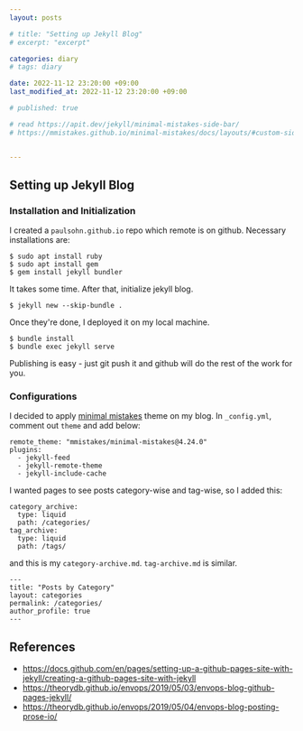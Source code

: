 ```yaml
---
layout: posts

# title: "Setting up Jekyll Blog"
# excerpt: "excerpt"

categories: diary
# tags: diary

date: 2022-11-12 23:20:00 +09:00
last_modified_at: 2022-11-12 23:20:00 +09:00

# published: true

# read https://apit.dev/jekyll/minimal-mistakes-side-bar/
# https://mmistakes.github.io/minimal-mistakes/docs/layouts/#custom-sidebar-navigation-menu


---
```


## Setting up Jekyll Blog

### Installation and Initialization

I created a `paulsohn.github.io` repo which remote is on github.
Necessary installations are:

```
$ sudo apt install ruby
$ sudo apt install gem
$ gem install jekyll bundler
```

It takes some time. After that, initialize jekyll blog.

```
$ jekyll new --skip-bundle .
```

Once they're done, I deployed it on my local machine.
```
$ bundle install
$ bundle exec jekyll serve
```

Publishing is easy - just git push it and github will do the rest of the work for you.

### Configurations
I decided to apply [minimal mistakes](https://mmistakes.github.io/minimal-mistakes/) theme on my blog. In `_config.yml`, comment out `theme` and add below:

```
remote_theme: "mmistakes/minimal-mistakes@4.24.0"
plugins:
  - jekyll-feed
  - jekyll-remote-theme
  - jekyll-include-cache
```

I wanted pages to see posts category-wise and tag-wise, so I added this:
```
category_archive:
  type: liquid
  path: /categories/
tag_archive:
  type: liquid
  path: /tags/
```
and this is my `category-archive.md`. `tag-archive.md` is similar.
```
---
title: "Posts by Category"
layout: categories
permalink: /categories/
author_profile: true
---
```

## References
* https://docs.github.com/en/pages/setting-up-a-github-pages-site-with-jekyll/creating-a-github-pages-site-with-jekyll
* https://theorydb.github.io/envops/2019/05/03/envops-blog-github-pages-jekyll/
* https://theorydb.github.io/envops/2019/05/04/envops-blog-posting-prose-io/